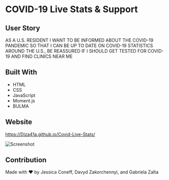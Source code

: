 # COVID-19 Live Stats & Support

## User Story
AS A U.S. RESIDENT
I WANT TO BE INFORMED ABOUT THE COVID-19 PANDEMIC
SO THAT I CAN BE UP TO DATE ON COVID-19 STATISTICS AROUND THE U.S., BE REASSURED IF I SHOULD GET TESTED FOR COVID-19 AND FIND CLINICS NEAR ME


## Built With
* HTML
* CSS
* JavaScript
* Moment.js
* BULMA

## Website
https://Diza41a.github.io/Covid-Live-Stats/

![Screenshot](/images/screenshot.JPG)

## Contribution
Made with ❤️ by Jessica Coneff, Davyd Zakorchennyi, and Gabriela Zalta
